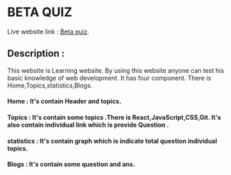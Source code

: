 # BETA QUIZ

Live website link : [Beta quiz](https://steady-hummingbird-0d4932.netlify.app/blog).

## Description :

This website is Learning website. By using this website anyone can test his basic knowledge of web development.
It has four component. There is Home,Topics,statistics,Blogs.
#### Home : It's contain Header and topics.

#### Topics : It's contain some topics .There is React,JavaScript,CSS,Git. It's also contain individual link which is provide Question .
#### statistics : It's contain graph which is indicate total question individual topics.
#### Blogs : It's contain some question and ans.


